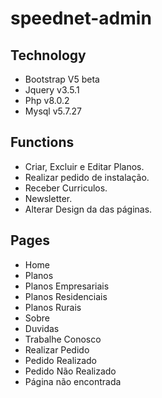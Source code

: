 # speednet-admin

## Technology

- Bootstrap V5 beta
- Jquery v3.5.1
- Php v8.0.2
- Mysql v5.7.27

## Functions

- Criar, Excluir e Editar Planos.
- Realizar pedido de instalação.
- Receber Curriculos.
- Newsletter.
- Alterar Design da das páginas.

## Pages

- Home
- Planos
- Planos Empresariais
- Planos Residenciais
- Planos Rurais
- Sobre
- Duvidas
- Trabalhe Conosco
- Realizar Pedido
- Pedido Realizado
- Pedido Não Realizado
- Página não encontrada
